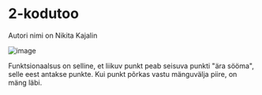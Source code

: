 # 2-kodutoo

Autori nimi on Nikita Kajalin

![image](https://user-images.githubusercontent.com/89911732/167268969-cc4e713f-8e5b-46bd-a1b7-9f08e9f23cd0.png)


Funktsionaalsus on selline, et liikuv punkt peab seisuva punkti "ära sööma", selle eest antakse punkte. Kui punkt põrkas vastu mänguvälja piire, on mäng läbi.
